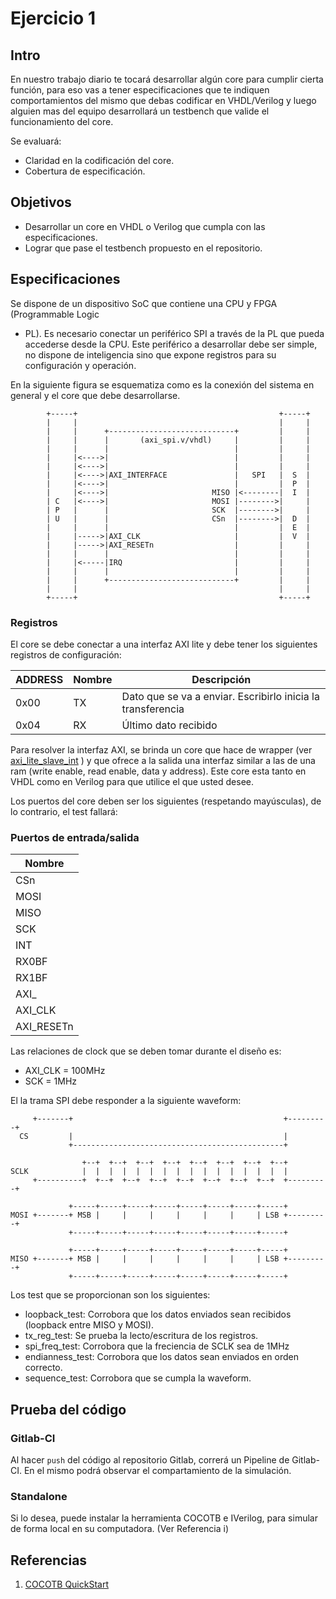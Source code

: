# Ejercicio 1

## Intro

En nuestro trabajo diario te tocará desarrollar algún core para cumplir cierta función, para eso vas a tener especificaciones que te indiquen comportamientos
del mismo que debas codificar en VHDL/Verilog y luego alguien mas del equipo desarrollará un testbench que valide el funcionamiento del core. 

Se evaluará:

* Claridad en la codificación del core.
* Cobertura de especificación.

## Objetivos

* Desarrollar un core en VHDL o Verilog que cumpla con las especificaciones.
* Lograr que pase el testbench propuesto en el repositorio.

## Especificaciones

Se dispone de un dispositivo SoC que contiene una CPU y FPGA (Programmable Logic
- PL).
Es necesario conectar un periférico SPI a través de la PL que pueda accederse
desde la CPU. Este periférico a desarrollar debe ser simple, no dispone de
inteligencia sino que expone registros para su configuración y operación.

En la siguiente figura se esquematiza como es la conexión del sistema en general
y el core que debe desarrollarse.

```
        +-----+                                             +-----+
        |     |                                             |     |
        |     |      +----------------------------+         |     |
        |     |      |       (axi_spi.v/vhdl)     |         |     |
        |     |      |                            |         |     |
        |     |<---->|                            |         |     |
        |     |<---->|                            |         |     |
        |     |<---->|AXI_INTERFACE               |   SPI   |  S  |
        |     |<---->|                            |         |  P  |
        |     |<---->|                       MISO |<--------|  I  |
        | C   |<---->|                       MOSI |-------->|     |
        | P   |      |                       SCK  |-------->|     |
        | U   |      |                       CSn  |-------->|  D  |
        |     |      |                            |         |  E  |
        |     |----->|AXI_CLK                     |         |  V  |
        |     |----->|AXI_RESETn                  |         |     |
        |     |      |                            |         |     |
        |     |<-----|IRQ                         |         |     |
        |     |      |                            |         |     |
        |     |      +----------------------------+         |     |
        |     |                                             |     |
        +-----+                                             +-----+
```
### Registros

El core se debe conectar a una interfaz AXI lite y debe tener los siguientes
registros de configuración:


| ADDRESS |   Nombre    |   Descripción                                                   |
|---------|-------------|-----------------------------------------------------------------|
|  0x00   |     TX      | Dato que se va a enviar. Escribirlo inicia la transferencia     |
|  0x04   |     RX      | Último dato recibido                                            |

Para resolver la interfaz AXI, se brinda un core que hace de wrapper
(ver [axi_lite_slave_int](hdl/axi_lit_slave_int.vhdl) ) y que ofrece a la
salida una interfaz similar a las de una ram (write enable, read enable, data y
address). Este core esta tanto en VHDL como en Verilog para  que utilice el que 
usted desee.

Los puertos del core deben ser los siguientes (respetando mayúsculas), de lo 
contrario, el test fallará:

### Puertos de entrada/salida

|      Nombre       |
|-------------------|
| CSn               |
| MOSI              |
| MISO              |
| SCK               |
| INT               |
| RX0BF             |
| RX1BF             |
| AXI_<signal>      |
| AXI_CLK           |
| AXI_RESETn        |

Las relaciones de clock que se deben tomar durante el diseño es: 
* AXI_CLK = 100MHz
* SCK = 1MHz

El la trama SPI debe responder a la siguiente waveform:

```
     +-------+                                               +---------+
  CS         |                                               |
             +-----------------------------------------------+

                +--+  +--+  +--+  +--+  +--+  +--+  +--+  +--+
SCLK            |  |  |  |  |  |  |  |  |  |  |  |  |  |  |  |
     +----------+  +--+  +--+  +--+  +--+  +--+  +--+  +--+  +---------+

             +-----+-----+-----+-----+-----+-----+-----+-----+
MOSI +-------+ MSB |     |     |     |     |     |     | LSB +---------+
             +-----+-----+-----+-----+-----+-----+-----+-----+

             +-----+-----+-----+-----+-----+-----+-----+-----+
MISO +-------+ MSB |     |     |     |     |     |     | LSB +---------+
             +-----+-----+-----+-----+-----+-----+-----+-----+
```

Los test que se proporcionan son los siguientes:

* loopback_test: Corrobora que los datos enviados sean recibidos
(loopback entre MISO y MOSI).
* tx_reg_test: Se prueba la lecto/escritura de los registros.
* spi_freq_test: Corrobora que la freciencia de SCLK sea de 1MHz
* endianness_test: Corrobora que los datos sean enviados en orden correcto.
* sequence_test: Corrobora que se cumpla la waveform.


## Prueba del código

### Gitlab-CI

Al hacer `push` del código al repositorio Gitlab, correrá un Pipeline de
Gitlab-CI. En el mismo podrá observar el compartamiento de la simulación. 

### Standalone

Si lo desea, puede instalar la herramienta COCOTB e IVerilog, para simular de 
forma local en su computadora. (Ver Referencia i) 

## Referencias

1. [COCOTB QuickStart](https://cocotb.readthedocs.io/en/latest/quickstart.html) 

